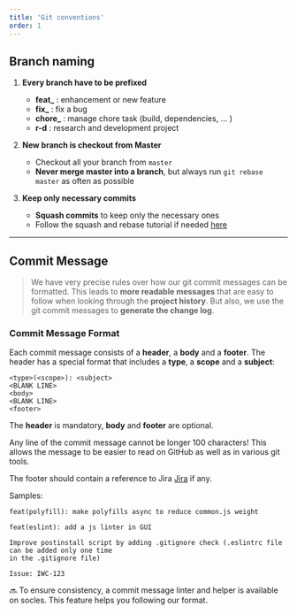 ```yaml
---
title: 'Git conventions'
order: 1
---
```



## Branch naming

1. **Every branch have to be prefixed** <br/>
    * **feat_** : enhancement or new feature
    * **fix_** : fix a bug
    * **chore_** : manage chore task (build, dependencies, ... )
    * **r-d** : research and development project

2. **New branch is checkout from Master** <br/>
    * Checkout all your branch from `master`
    * **Never merge master into a branch**, but always run `git rebase master` as often as possible

3. **Keep only necessary commits** <br/>
    * **Squash commits** to keep only the necessary ones
    * Follow the squash and rebase tutorial if needed [here](/Workflows/Git_conventions/squash-rebase/)

---

## Commit Message

> We have very precise rules over how our git commit messages can be formatted.  This leads to **more
readable messages** that are easy to follow when looking through the **project history**.  But also,
we use the git commit messages to **generate the change log**.

### Commit Message Format
Each commit message consists of a **header**, a **body** and a **footer**.  The header has a special
format that includes a **type**, a **scope** and a **subject**:

```
<type>(<scope>): <subject>
<BLANK LINE>
<body>
<BLANK LINE>
<footer>
```

The **header** is mandatory, **body** and **footer** are optional.

Any line of the commit message cannot be longer 100 characters! This allows the message to be easier
to read on GitHub as well as in various git tools.

The footer should contain a reference to Jira [Jira](https://archidevlm.atlassian.net/secure/RapidBoard.jspa?projectKey=IWC&rapidView=427) if any.

Samples:

```
feat(polyfill): make polyfills async to reduce common.js weight
```
```
feat(eslint): add a js linter in GUI
    
Improve postinstall script by adding .gitignore check (.eslintrc file can be added only one time 
in the .gitignore file)

Issue: IWC-123
```

🔜 To ensure consistency, a commit message linter and helper is available on socles. This feature helps you following our format.
